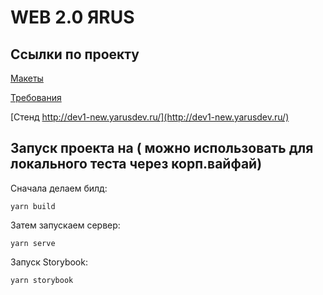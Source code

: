 # WEB 2.0 ЯRUS

## Ссылки по проекту

[Макеты](https://www.figma.com/file/zD6kv7fcSOsD07tcTtCgFZ/Web-App)

[Требования](https://conflu.ya-dev.ru/display/WAD/Requirements+for+Web+App)

[Стенд http://dev1-new.yarusdev.ru/](http://dev1-new.yarusdev.ru/)

## Запуск проекта на ( можно использовать для локального теста через корп.вайфай)

Сначала делаем билд:

```
yarn build
```

Затем запускаем сервер:

```
yarn serve
```

Запуск Storybook:

```
yarn storybook
```
